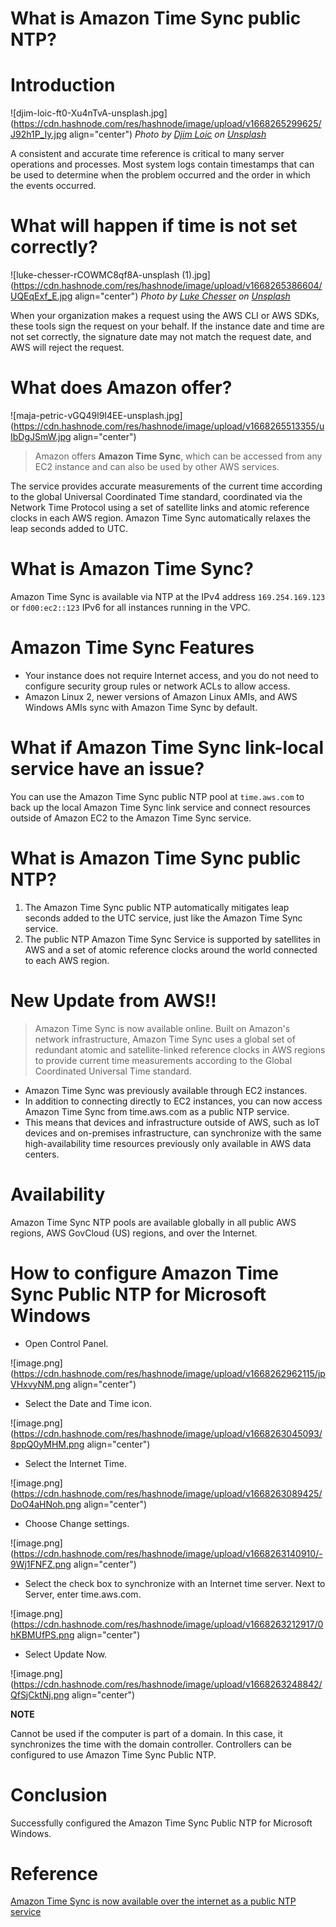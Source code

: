 # What is Amazon Time Sync public NTP?



# Introduction



![djim-loic-ft0-Xu4nTvA-unsplash.jpg](https://cdn.hashnode.com/res/hashnode/image/upload/v1668265299625/J92h1P_Iy.jpg align="center")
*Photo by <a href="https://unsplash.com/@loic?utm_source=unsplash&utm_medium=referral&utm_content=creditCopyText">Djim Loic</a> on <a href="https://unsplash.com/s/photos/time?utm_source=unsplash&utm_medium=referral&utm_content=creditCopyText">Unsplash</a>*
  

A consistent and accurate time reference is critical to many server operations and processes. Most system logs contain timestamps that can be used to determine when the problem occurred and the order in which the events occurred. 

# What will happen if time is not set correctly?


![luke-chesser-rCOWMC8qf8A-unsplash (1).jpg](https://cdn.hashnode.com/res/hashnode/image/upload/v1668265386604/UQEqExf_E.jpg align="center")
*Photo by <a href="https://unsplash.com/@lukechesser?utm_source=unsplash&utm_medium=referral&utm_content=creditCopyText">Luke Chesser</a> on <a href="https://unsplash.com/s/photos/time?utm_source=unsplash&utm_medium=referral&utm_content=creditCopyText">Unsplash</a>*
  


When your organization makes a request using the AWS CLI or AWS SDKs, these tools sign the request on your behalf. If the instance date and time are not set correctly, the signature date may not match the request date, and AWS will reject the request. 

# What does Amazon offer?


![maja-petric-vGQ49l9I4EE-unsplash.jpg](https://cdn.hashnode.com/res/hashnode/image/upload/v1668265513355/uIbDgJSmW.jpg align="center")


> Amazon offers **Amazon Time Sync**, which can be accessed from any EC2 instance and can also be used by other AWS services.

The service provides accurate measurements of the current time according to the global Universal Coordinated Time standard, coordinated via the Network Time Protocol using a set of satellite links and atomic reference clocks in each AWS region. Amazon Time Sync automatically relaxes the leap seconds added to UTC.

# What is Amazon Time Sync?

Amazon Time Sync is available via NTP at the IPv4 address `169.254.169.123` or `fd00:ec2::123` IPv6 for all instances running in the VPC. 

# Amazon Time Sync Features

- Your instance does not require Internet access, and you do not need to configure security group rules or network ACLs to allow access. 
- Amazon Linux 2, newer versions of Amazon Linux AMIs, and AWS Windows AMIs sync with Amazon Time Sync by default.

# What if Amazon Time Sync link-local service have an issue?


You can use the Amazon Time Sync public NTP pool at `time.aws.com` to back up the local Amazon Time Sync link service and connect resources outside of Amazon EC2 to the Amazon Time Sync service. 

# What is Amazon Time Sync public NTP?

1. The Amazon Time Sync public NTP automatically mitigates leap seconds added to the UTC service, just like the Amazon Time Sync service. 
2. The public NTP Amazon Time Sync Service is supported by satellites in AWS and a set of atomic reference clocks around the world connected to each AWS region.

# New Update from AWS!!

> Amazon Time Sync is now available online. Built on Amazon's network infrastructure, Amazon Time Sync uses a global set of redundant atomic and satellite-linked reference clocks in AWS regions to provide current time measurements according to the Global Coordinated Universal Time standard.


- Amazon Time Sync was previously available through EC2 instances.
- In addition to connecting directly to EC2 instances, you can now access Amazon Time Sync from time.aws.com as a public NTP service. 
- This means that devices and infrastructure outside of AWS, such as IoT devices and on-premises infrastructure, can synchronize with the same high-availability time resources previously only available in AWS data centers.

# Availability

Amazon Time Sync NTP pools are available globally in all public AWS regions, AWS GovCloud (US) regions, and over the Internet.


# How to configure Amazon Time Sync Public NTP for Microsoft Windows

- Open Control Panel. 


![image.png](https://cdn.hashnode.com/res/hashnode/image/upload/v1668262962115/jpVHxvyNM.png align="center")

- Select the Date and Time icon.


![image.png](https://cdn.hashnode.com/res/hashnode/image/upload/v1668263045093/8ppQ0yMHM.png align="center")

- Select the Internet Time.


![image.png](https://cdn.hashnode.com/res/hashnode/image/upload/v1668263089425/DoO4aHNoh.png align="center")

- Choose Change settings.


![image.png](https://cdn.hashnode.com/res/hashnode/image/upload/v1668263140910/-9Wj1FNFZ.png align="center")

- Select the check box to synchronize with an Internet time server. Next to Server, enter time.aws.com.


![image.png](https://cdn.hashnode.com/res/hashnode/image/upload/v1668263212917/0hKBMUfPS.png align="center")

- Select Update Now.


![image.png](https://cdn.hashnode.com/res/hashnode/image/upload/v1668263248842/QfSjCktNj.png align="center")

**NOTE**

Cannot be used if the computer is part of a domain. In this case, it synchronizes the time with the domain controller. Controllers can be configured to use Amazon Time Sync Public NTP.

# Conclusion

Successfully configured the Amazon Time Sync Public NTP for Microsoft Windows.

# Reference 


[Amazon Time Sync is now available over the internet as a public NTP service](https://aws.amazon.com/about-aws/whats-new/2022/11/amazon-time-sync-internet-public-ntp-service/) 

